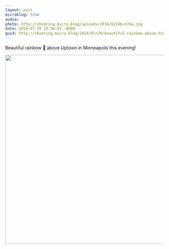 ```yaml
---
layout: post
microblog: true
audio: 
photo: http://iKeating.micro.blog/uploads/2018/82246ce76a.jpg
date: 2018-07-28 22:56:51 -0500
guid: http://iKeating.micro.blog/2018/07/29/beautiful-rainbow-above.html
---
```

Beautiful rainbow 🌈 above Uptown in Minneapolis this evening!

<img src="http://iKeating.micro.blog/uploads/2018/82246ce76a.jpg" width="600" height="599" />
